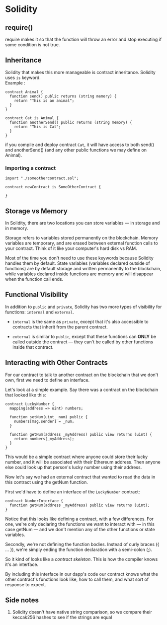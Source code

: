 # Solidity

## require()

require makes it so that the function will throw an error and stop executing if some condition is not true.

## Inheritance

Solidity that makes this more manageable is contract inheritance. Solidity uses `is` keyword.\
Example :

```
contract Animal {
  function send() public returns (string memory) {
    return "This is an animal";
  }
}

contract Cat is Animal {
  function anotherSend() public returns (string memory) {
    return "This is Cat";
  }
}
```

if you compile and deploy contract `Cat`, it will have access to both send() and anotherSend() (and any other public functions we may define on Animal).

### Importing a contract

```
import "./someothercontract.sol";

contract newContract is SomeOtherContract {

}
```

## Storage vs Memory

In Solidity, there are two locations you can store variables — in storage and in memory.

Storage refers to variables stored permanently on the blockchain. Memory variables are temporary, and are erased between external function calls to your contract. Think of it like your computer's hard disk vs RAM.

Most of the time you don't need to use these keywords because Solidity handles them by default. State variables (variables declared outside of functions) are by default storage and written permanently to the blockchain, while variables declared inside functions are memory and will disappear when the function call ends.

## Functional Visibility

In addition to `public` and `private`, Solidity has two more types of visibility for functions: `internal` and `external`.

- `internal` is the same as `private`, except that it's also accessible to contracts that inherit from the parent contract.

- `external` is similar to `public`, except that these functions can **ONLY** be called outside the contract — they can't be called by other functions inside that contract.

## Interacting with Other Contracts

For our contract to talk to another contract on the blockchain that we don't own, first we need to define an interface.

Let's look at a simple example. Say there was a contract on the blockchain that looked like this:

```
contract LuckyNumber {
  mapping(address => uint) numbers;

  function setNum(uint _num) public {
    numbers[msg.sender] = _num;
  }

  function getNum(address _myAddress) public view returns (uint) {
    return numbers[_myAddress];
  }
}
```

This would be a simple contract where anyone could store their lucky number, and it will be associated with their Ethereum address. Then anyone else could look up that person's lucky number using their address.

Now let's say we had an external contract that wanted to read the data in this contract using the getNum function.

First we'd have to define an interface of the `LuckyNumber` contract:

```
contract NumberInterface {
  function getNum(address _myAddress) public view returns (uint);
}
```

Notice that this looks like defining a contract, with a few differences. For one, we're only declaring the functions we want to interact with — in this case getNum — and we don't mention any of the other functions or state variables.

Secondly, we're not defining the function bodies. Instead of curly braces ({ ... }), we're simply ending the function declaration with a semi-colon (;).

So it kind of looks like a _contract skeleton_. This is how the compiler knows it's an interface.

By including this interface in our dapp's code our contract knows what the other contract's functions look like, how to call them, and what sort of response to expect.

## Side notes

1. Solidity doesn't have native string comparison, so we compare their keccak256 hashes to see if the strings are equal

